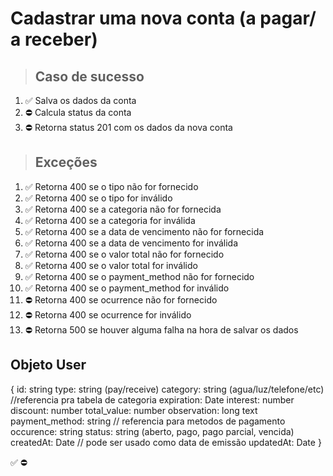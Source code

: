 # Cadastrar uma nova conta (a pagar/ a receber)

> ## Caso de sucesso

1. ✅ Salva os dados da conta
2. ⛔ Calcula status da conta
3. ⛔ Retorna status 201 com os dados da nova conta

> ## Exceções
1. ✅ Retorna 400 se o tipo não for fornecido
2. ✅ Retorna 400 se o tipo for inválido
3. ✅ Retorna 400 se a categoria não for fornecida
4. ✅ Retorna 400 se a categoria for inválida
5. ✅ Retorna 400 se a data de vencimento não for fornecida
6. ✅ Retorna 400 se a data de vencimento for inválida
7. ✅ Retorna 400 se o valor total não for fornecido
8. ✅ Retorna 400 se o valor total for inválido
9. ✅ Retorna 400 se o payment_method não for fornecido
10. ✅ Retorna 400 se o payment_method for inválido
11. ⛔ Retorna 400 se ocurrence não for fornecido
12. ⛔ Retorna 400 se ocurrence for inválido
13. ⛔ Retorna 500 se houver alguma falha na hora de salvar os dados


## Objeto User
{
  	id: string
    type: string (pay/receive)
    category: string (agua/luz/telefone/etc) //referencia pra tabela de categoria
    expiration: Date
    interest: number
    discount: number
    total_value: number
    observation: long text
    payment_method: string // referencia para metodos de pagamento
    occurence: string
    status: string (aberto, pago, pago parcial, vencida)
    createdAt: Date // pode ser usado como data de emissão
    updatedAt: Date
}

✅
⛔